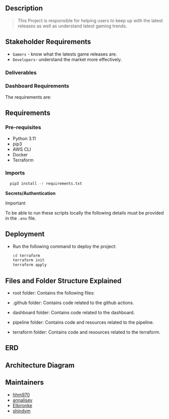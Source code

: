 ## Description

> This Project is responsible for helping users to keep up with the latest releases as well as understand latest gaming trends.
## Stakeholder Requirements
-  `Gamers` - know what the latests game releases are.
- `Developers`- understand the market more effectively.

### Deliverables


### Dashboard Requirements

The requirements are:


## Requirements

### Pre-requisites

- Python 3.11
- pip3
- AWS CLI
- Docker
- Terraform

### Imports

 ```sh
   pip3 install -r requirements.txt
   ```

**Secrets/Authentication**
> [!IMPORTANT]  
> To be able to run these scripts locally the following details must be provided in the `.env` file.



## Deployment

- Run the following command to deploy the project:
  ```sh
  cd terraform
  terraform init
  terraform apply
  ```

## Files and Folder Structure Explained

- root folder: Contains the following files:

- .github folder: Contains code related to the github actions.
- dashboard folder: Contains code related to the dashboard.

- pipeline folder: Contains code and resources related to the pipeline.

- terraform folder: Contains code and resources related to the terraform.


## ERD


## Architecture Diagram


## Maintainers

* [hhm970](https://github.com/hhm970)
* [annalisev](https://github.com/annalisev)
* [EIbironke](https://github.com/EIbironke)
* [shindym](https://github.com/shindym)

